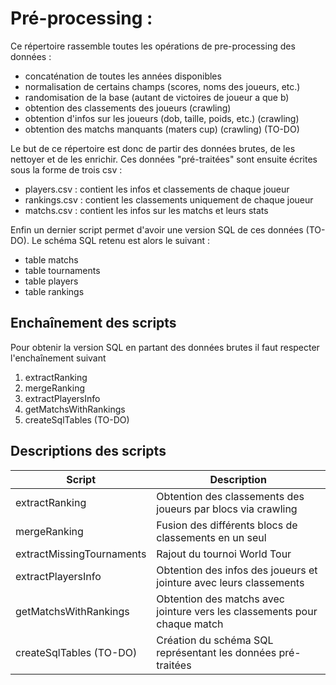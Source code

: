 Pré-processing : 
================

Ce répertoire rassemble toutes les opérations de pre-processing des données : 
- concaténation de toutes les années disponibles 
- normalisation de certains champs (scores, noms des joueurs, etc.)
- randomisation de la base (autant de victoires de joueur a que b)
- obtention des classements des joueurs (crawling)
- obtention d'infos sur les joueurs (dob, taille, poids, etc.) (crawling)
- obtention des matchs manquants (maters cup) (crawling) (TO-DO)

Le but de ce répertoire est donc de partir des données brutes, de les nettoyer et de les enrichir. 
Ces données "pré-traitées" sont ensuite écrites sous la forme de trois csv : 
- players.csv : contient les infos et classements de chaque joueur
- rankings.csv : contient les classements uniquement de chaque joueur
- matchs.csv : contient les infos sur les matchs et leurs stats

Enfin un dernier script permet d'avoir une version SQL de ces données (TO-DO).
Le schéma SQL retenu est alors le suivant : 
- table matchs 
- table tournaments 
- table players
- table rankings

Enchaînement des scripts 
------------------------
Pour obtenir la version SQL en partant des données brutes il faut respecter l'enchaînement suivant

1. extractRanking
2. mergeRanking
3. extractPlayersInfo
4. getMatchsWithRankings
5. createSqlTables (TO-DO)

Descriptions des scripts
-------------------------

Script | Description
------------ | -------------
extractRanking | Obtention des classements des joueurs par blocs via crawling
mergeRanking | Fusion des différents blocs de classements en un seul
extractMissingTournaments | Rajout du tournoi World Tour
extractPlayersInfo | Obtention des infos des joueurs et jointure avec leurs classements
getMatchsWithRankings | Obtention des matchs avec jointure vers les classements pour chaque match
createSqlTables (TO-DO) | Création du schéma SQL représentant les données pré-traitées

 
